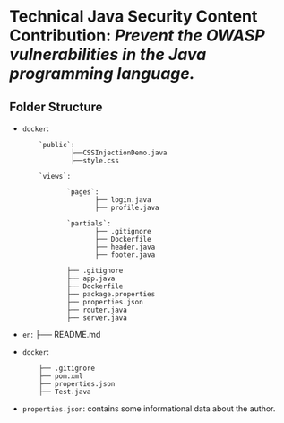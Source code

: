 # Technical Java Security Content Contribution: *Prevent the OWASP vulnerabilities in the Java programming language.*

## **Folder Structure**

* `docker`:
  
          `public`:
                  ├──CSSInjectionDemo.java
                  ├──style.css
    
          `views`:
 
                 `pages`:
                        ├── login.java
                        ├── profile.java  
               
                 `partials`:
                        ├── .gitignore
                        ├── Dockerfile
                        ├── header.java
                        ├── footer.java  
                  
                 ├── .gitignore
                 ├── app.java
                 ├── Dockerfile
                 ├── package.properties
                 ├── properties.json
                 ├── router.java
                 ├── server.java
        
* `en`:
      ├── README.md
  
* `docker`:
  
          ├── .gitignore
          ├── pom.xml
          ├── properties.json
          ├── Test.java


* `properties.json`: contains some informational data about the author.
